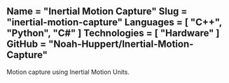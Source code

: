 Name = "Inertial Motion Capture"
Slug = "inertial-motion-capture"
Languages = [ "C++", "Python", "C#" ]
Technologies = [ "Hardware" ]
GitHub = "Noah-Huppert/Inertial-Motion-Capture"
---
Motion capture using Inertial Motion Units.
